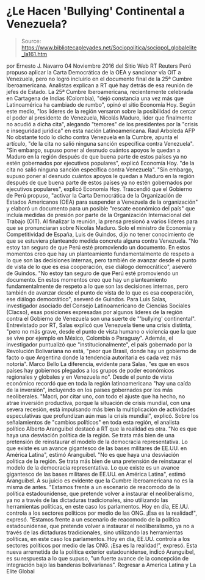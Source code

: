 # ¿Le Hacen 'Bullying' Continental a Venezuela?

> Source: https://www.bibliotecapleyades.net/Sociopolitica/sociopol_globalelite_la161.htm

por Ernesto J. Navarro 04 Noviembre 2016
del Sitio Web RT
Reuters
Perú propuso aplicar
la Carta Democrática de la OEA
y sancionar vía OIT a Venezuela,
pero no logró incluirlo en el documento final
de la 25ª Cumbre Iberoamericana.
Analistas explican a RT
qué hay detrás
de esa reunión de jefes de Estado.
La 25ª Cumbre Iberoamericana, recientemente celebrada en Cartagena de Indias (Colombia), "dejó constancia una vez más que Latinoamérica ha cambiado de rumbo", opinó el sitio Economía Hoy.
Según este medio,
"los líderes de la región versaron sobre la posibilidad de cercar el poder al presidente de Venezuela, Nicolás Maduro, líder que finalmente no acudió a dicha cita", alegando "temores" de los presidentes por la "crisis e inseguridad jurídica" en esta nación Latinoamericana.
Raul Arboleda
AFP
No obstante todo lo dicho contra Venezuela en la Cumbre, apunta el artículo,
"de la cita no salió ninguna sanción específica contra Venezuela". "Sin embargo, supuso poner al desnudo cuántos apoyos le quedan a Maduro en la región después de que buena parte de estos países ya no estén gobernados por ejecutivos populares", explicó Economía Hoy.
"de la cita no salió ninguna sanción específica contra Venezuela".
"Sin embargo, supuso poner al desnudo cuántos apoyos le quedan a Maduro en la región después de que buena parte de estos países ya no estén gobernados por ejecutivos populares", explicó Economía Hoy.
Trascendió que el Gobierno de Perú propuso,
"activar la Carta Democrática de la Organización de Estados Americanos (OEA) para suspender a Venezuela de la organización" y elaboró un documento para un posible "rescate económico del país" que incluía medidas de presión por parte de la Organización Internacional del Trabajo (OIT).
Al finalizar la reunión, la prensa presionó a varios líderes para que se pronunciaran sobre Nicolás Maduro.
Solo el ministro de Economía y Competitividad de España, Luis de Guindos, dijo no tener conocimiento de que se estuviera planteando medida concreta alguna contra Venezuela.
"No estoy tan seguro de que Perú esté promoviendo un documento. En estos momentos creo que hay un planteamiento fundamentalmente de respeto a lo que son las decisiones internas, pero también de avanzar desde el punto de vista de lo que es esa cooperación, ese diálogo democrático", aseveró de Guindos.
"No estoy tan seguro de que Perú esté promoviendo un documento.
En estos momentos creo que hay un planteamiento fundamentalmente de respeto a lo que son las decisiones internas, pero también de avanzar desde el punto de vista de lo que es esa cooperación, ese diálogo democrático", aseveró de Guindos.
Para Luis Salas, investigador asociado del Consejo Latinoamericano de Ciencias Sociales (Clacso), esas posiciones expresadas por algunos líderes de la región contra el Gobierno de Venezuela son una suerte de "'bullying' continental".
Entrevistado por RT, Salas explicó que Venezuela tiene una crisis distinta,
"pero no más grave, desde el punto de vista humano o violencia que la que se vive por ejemplo en México, Colombia o Paraguay".
Además, el investigador puntualizó que "institucionalmente", el país gobernado por la Revolución Bolivariana no está,
"peor que Brasil, donde hay un gobierno de facto o que Argentina donde la tendencia autoritaria es cada vez más notoria".
Marco Bello
La diferencia, evidente para Salas,
"es que en esos países hay gobiernos plegados a los grupos de poder económicos regionales y globales y en Venezuela no".
Desde el punto de vista económico recordó que en toda la región latinoamericana "hay una caída de la inversión", incluyendo en los países gobernados por los más neoliberales.
"Macri, por citar uno, con todo el ajuste que ha hecho, no atrae inversión productiva, porque la situación de crisis mundial, con una severa recesión, está impulsando más bien la multiplicación de actividades especulativas que profundizan aún mas la crisis mundial", explicó.
Sobre los señalamientos de "cambios políticos" en toda esta región, el analista político Alberto Aranguibel destacó a RT que la realidad es otra.
"No es que haya una desviación política de la región. Se trata más bien de una pretensión de reinstaurar el modelo de la democracia representativa. Lo que existe es un avance gigantesco de las bases militares de EE.UU. en América Latina", estimó Aranguibel.
"No es que haya una desviación política de la región. Se trata más bien de una pretensión de reinstaurar el modelo de la democracia representativa.
Lo que existe es un avance gigantesco de las bases militares de EE.UU. en América Latina", estimó Aranguibel.
A su juicio es evidente que la Cumbre iberoamericana no es la misma de antes.
"Estamos frente a un escenario de reacomodo de la política estadounidense, que pretende volver a instaurar el neoliberalismo, ya no a través de las dictaduras tradicionales, sino utilizando las herramientas políticas, en este caso los parlamentos. Hoy en día, EE.UU. controla a los sectores políticos por medio de las ONG. ¡Esa es la realidad!", expresó.
"Estamos frente a un escenario de reacomodo de la política estadounidense, que pretende volver a instaurar el neoliberalismo, ya no a través de las dictaduras tradicionales, sino utilizando las herramientas políticas, en este caso los parlamentos.
Hoy en día, EE.UU. controla a los sectores políticos por medio de las ONG.
¡Esa es la realidad!", expresó.
Esta nueva arremetida de la política exterior estadounidense, indicó Aranguibel, es su respuesta a lo que supuso,
"un fuerte avance de la concepción de integración bajo las banderas bolivarianas".
Regresar a America Latina y La Elite Global
